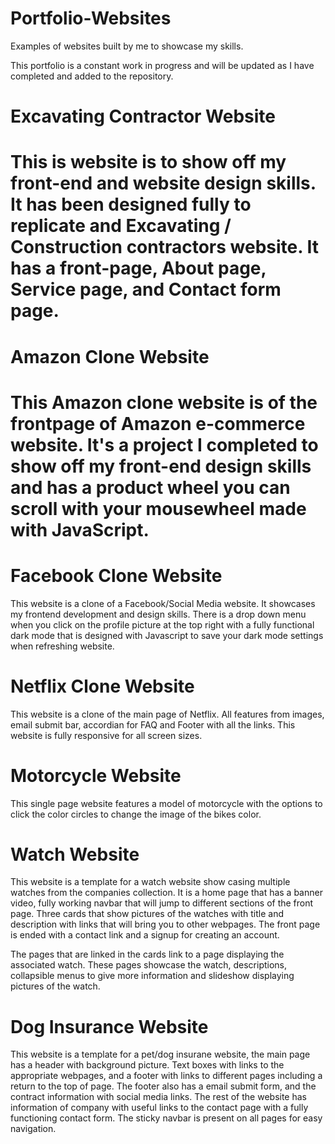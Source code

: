 # Portfolio-Websites
Examples of websites built by me to showcase my skills.

This portfolio is a constant work in progress and will be updated as I have completed and added to the repository.

<h1>Excavating Contractor Website<h1>
<p>This is website is to show off my front-end and website design skills. It has been designed fully to replicate and Excavating / Construction contractors website. It has a front-page, About page, Service page, and Contact form page.<p>


<h1>Amazon Clone Website<h1>
<p>This Amazon clone website is of the frontpage of Amazon e-commerce website. It's a project I completed to show off my front-end design skills and has a product wheel you can scroll with your mousewheel made with JavaScript.<p>

<h1>Facebook Clone Website</h1>
<p>This website is a clone of a Facebook/Social Media website. It showcases my frontend development and design skills. There is a drop down menu when you click on the profile picture at the top right with a fully functional dark mode that is designed with Javascript to save your dark mode settings when refreshing website.</p>

<h1>Netflix Clone Website</h1>

<p>This website is a clone of the main page of Netflix. All features from images, email submit bar, accordian for FAQ and Footer with all the links. This website is fully responsive for all screen sizes.</p>

<h1>Motorcycle Website</h1>

<p>This single page website features a model of motorcycle with the options to click the color circles to change the image of the bikes color.</p>

<h1>Watch Website</h1>

<p>This website is a template for a watch website show casing multiple watches from the companies collection. It is a home page that has a banner video, fully working navbar that will jump to different sections of the front page. Three cards that show pictures of the watches with title and description with links that will bring you to other webpages. The front page is ended with a contact link and a signup for creating an account.

The pages that are linked in the cards link to a page displaying the associated watch. These pages showcase the watch, descriptions, collapsible menus to give more information and slideshow displaying pictures of the watch.<p>

<h1>Dog Insurance Website</h1>

<p>This website is a template for a pet/dog insurane website, the main page has a header with background picture. Text boxes with links to the appropriate webpages, and a footer with links to different pages including a return to the top of page. The footer also has a email submit form, and the contract information with social media links. The rest of the website has information of company with useful links to the contact page with a fully functioning contact form. The sticky navbar is present on all pages for easy navigation.</p>



